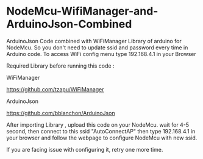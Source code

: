 # NodeMcu-WifiManager-and-ArduinoJson-Combined
ArduinoJson Code combined with WiFiManager Library of arduino for NodeMcu. So you don't need to update ssid and password every time in Arduino code. To access WiFi config menu type 192.168.4.1 in your Browser

Required Library before running this code :

WiFiManager

https://github.com/tzapu/WiFiManager

ArduinoJson

https://github.com/bblanchon/ArduinoJson

After importing Library , upload this code on your NodeMcu. wait for 4-5 second, then connect to this ssid "AutoConnectAP"  then type 192.168.4.1 in your browser and follow the webpage to configure NodeMcu with new ssid.

If you are facing issue with configuring it, retry one more time.
